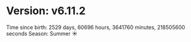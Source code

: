 # Version: v6.11.2
Time since birth: 2529 days, 60696 hours, 3641760 minutes, 218505600 seconds
Season: Summer ☀️
